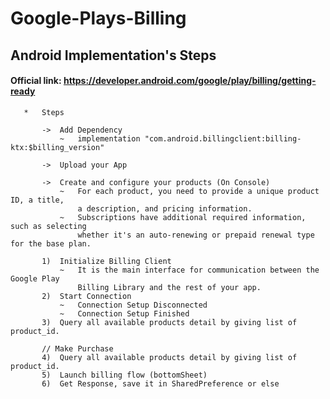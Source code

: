 # Google-Plays-Billing



##       Android Implementation's Steps
#### Official link:   https://developer.android.com/google/play/billing/getting-ready
 
       *   Steps
 
           ->  Add Dependency
               ~   implementation "com.android.billingclient:billing-ktx:$billing_version"
 
           ->  Upload your App
 
           ->  Create and configure your products (On Console)
               ~   For each product, you need to provide a unique product ID, a title,
                   a description, and pricing information.
               ~   Subscriptions have additional required information, such as selecting 
                   whether it's an auto-renewing or prepaid renewal type for the base plan.
 
           1)  Initialize Billing Client
               ~   It is the main interface for communication between the Google Play 
                   Billing Library and the rest of your app.
           2)  Start Connection
               ~   Connection Setup Disconnected
               ~   Connection Setup Finished
           3)  Query all available products detail by giving list of product_id.
 
           // Make Purchase
           4)  Query all available products detail by giving list of product_id.
           5)  Launch billing flow (bottomSheet)
           6)  Get Response, save it in SharedPreference or else
 
